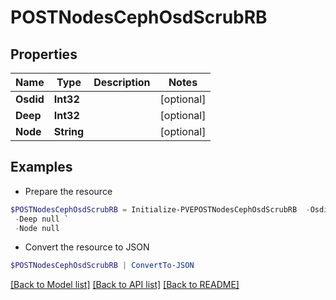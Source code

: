 # POSTNodesCephOsdScrubRB
## Properties

Name | Type | Description | Notes
------------ | ------------- | ------------- | -------------
**Osdid** | **Int32** |  | [optional] 
**Deep** | **Int32** |  | [optional] 
**Node** | **String** |  | [optional] 

## Examples

- Prepare the resource
```powershell
$POSTNodesCephOsdScrubRB = Initialize-PVEPOSTNodesCephOsdScrubRB  -Osdid null `
 -Deep null `
 -Node null
```

- Convert the resource to JSON
```powershell
$POSTNodesCephOsdScrubRB | ConvertTo-JSON
```

[[Back to Model list]](../README.md#documentation-for-models) [[Back to API list]](../README.md#documentation-for-api-endpoints) [[Back to README]](../README.md)

